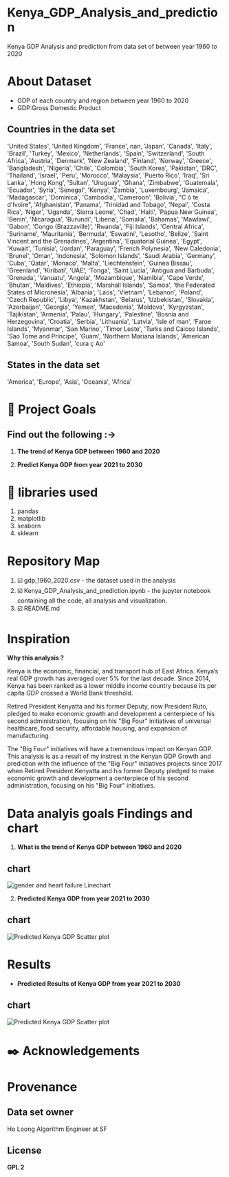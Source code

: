 # Kenya_GDP_Analysis_and_prediction
Kenya GDP Analysis and prediction from data set of between year 1960 to 2020
 

# About Dataset 
* GDP of each country and region between year 1960 to 2020
* GDP:Gross Domestic Product

## Countries in the data set
'United States', 'United Kingdom', 'France', nan, 'Japan', 'Canada', 'Italy', 'Brazil', 'Turkey', 'Mexico', 'Netherlands', 'Spain', 'Switzerland', 'South Africa', 'Austria', 'Denmark', 'New Zealand', 'Finland', 'Norway', 'Greece', 'Bangladesh', 'Nigeria', 'Chile', 'Colombia', 'South Korea', 'Pakistan', 'DRC', 'Thailand', 'Israel', 'Peru', 'Morocco', 'Malaysia', 'Puerto Rico', 'Iraq', 'Sri Lanka', 'Hong Kong', 'Sultan', 'Uruguay', 'Ghana', 'Zimbabwe', 'Guatemala', 'Ecuador', 'Syria', 'Senegal', 'Kenya', 'Zambia', 'Luxembourg', 'Jamaica', 'Madagascar', 'Dominica', 'Cambodia', 'Cameroon', 'Bolivia', "C ô te d'Ivoire", 'Afghanistan', 'Panama', 'Trinidad and Tobago', 'Nepal', 'Costa Rica', 'Niger', 'Uganda', 'Sierra Leone', 'Chad', 'Haiti', 'Papua New Guinea', 'Benin', 'Nicaragua', 'Burundi', 'Liberia', 'Somalia', 'Bahamas', 'Mawlawi', 'Gabon', 'Congo (Brazzaville)', 'Rwanda', 'Fiji Islands', 'Central Africa', 'Suriname', 'Mauritania', 'Bermuda', 'Eswatini', 'Lesotho', 'Belize', 'Saint Vincent and the Grenadines', 'Argentina', 'Equatorial Guinea', 'Egypt', 'Kuwait', 'Tunisia', 'Jordan', 'Paraguay', 'French Polynesia', 'New Caledonia', 'Brunei', 'Oman', 'Indonesia', 'Solomon Islands', 'Saudi Arabia', 'Germany', 'Cuba', 'Qatar', 'Monaco', 'Malta', 'Liechtenstein', 'Guinea Bissau', 'Greenland', 'Kiribati', 'UAE', 'Tonga', 'Saint Lucia', 'Antigua and Barbuda', 'Grenada', 'Vanuatu', 'Angola', 'Mozambique', 'Namibia', 'Cape Verde', 'Bhutan', 'Maldives', 'Ethiopia', 'Marshall Islands', 'Samoa', 'the Federated States of Micronesia', 'Albania', 'Laos', 'Vietnam', 'Lebanon', 'Poland', 'Czech Republic', 'Libya', 'Kazakhstan', 'Belarus', 'Uzbekistan', 'Slovakia', 'Azerbaijan', 'Georgia', 'Yemen', 'Macedonia', 'Moldova', 'Kyrgyzstan', 'Tajikistan', 'Armenia', 'Palau', 'Hungary', 'Palestine', 'Bosnia and Herzegovina', 'Croatia', 'Serbia', 'Lithuania', 'Latvia', 'Isle of man', 'Faroe Islands', 'Myanmar', 'San Marino', 'Timor Leste', 'Turks and Caicos Islands', 'Sao Tome and Principe', 'Guam', 'Northern Mariana Islands', 'American Samoa', 'South Sudan', 'cura ç Ao'

## States in the data set
'America', 'Europe', 'Asia', 'Oceania', 'Africa'



# :dart: Project Goals 
## Find out the following :->

1. **The trend of Kenya GDP between 1960 and 2020** 

2. **Predict Kenya GDP from year 2021 to 2030** 

# :toolbox: libraries used
1. pandas
2. matplotlib
3. seaborn
4. sklearn


# Repository Map
1. :ballot_box_with_check: gdp_1960_2020.csv - the dataset used in the analysis
2. :ballot_box_with_check: Kenya_GDP_Analysis_and_prediction.ipynb - the jupyter notebook containing all the code, all analysis and visualization. 
3. :ballot_box_with_check: README.md

# Inspiration
**Why this analysis ?**

Kenya is the economic, financial, and transport hub of East Africa. Kenya’s real GDP growth has averaged over 5% for the last decade. Since 2014, Kenya has been ranked as a lower middle income country because its per capita GDP crossed a World Bank threshold.

Retired President Kenyatta and his former Deputy, now President Ruto, pledged to make economic growth and development a centerpiece of his second administration, focusing on his "Big Four" initiatives of universal healthcare, food security, affordable housing, and expansion of manufacturing. 

The "Big Four" initiatives will have a tremendous impact on Kenyan GDP. This analysis is as a result of my instrest in the Kenyan GDP Growth and prediction with the influence of the "Big Four" initiatives projects since 2017 when Retired President Kenyatta and his former Deputy pledged to make economic growth and development a centerpiece of his second administration, focusing on his "Big Four" initiatives.


# Data analyis goals Findings and chart
1. **What is the trend of Kenya GDP between 1960 and 2020** 
## chart
![gender and heart failure Linechart](https://george.m.ndichu.ltd.co.ke/media/github/GDP%201960%20to%202020%20barplot.png "Relationship between gender and heart failure Linechart")


2. **Predicted Kenya GDP from year 2021 to 2030**
## chart
![Predicted Kenya GDP Scatter plot](https://george.m.ndichu.ltd.co.ke/media/github/prediction%20scatter%20plot.png "Predicted Kenya GDP Scatter plot")


# Results
* **Predicted Results of Kenya GDP from year 2021 to 2030**
## chart
![Predicted Kenya GDP Scatter plot](https://george.m.ndichu.ltd.co.ke/media/github/prediction%20results%20scatter%20plot.png "Predicted Results of Kenya GDP between 2021 to 2030")

# :black_nib: Acknowledgements


# Provenance
## Data set owner
Ho Loong
Algorithm Engineer at SF

## License
**GPL 2**

